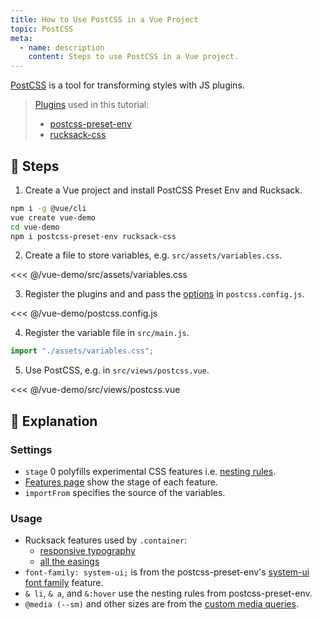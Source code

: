 ```yaml
---
title: How to Use PostCSS in a Vue Project
topic: PostCSS
meta:
  - name: description
    content: Steps to use PostCSS in a Vue project.
---
```


[PostCSS](https://github.com/postcss/postcss) is a tool for transforming styles with JS plugins.

> [Plugins](https://www.postcss.parts/) used in this tutorial:
>
> - [postcss-preset-env](https://preset-env.cssdb.org/)
> - [rucksack-css](https://www.rucksackcss.org/)

## :footprints: Steps

1. Create a Vue project and install PostCSS Preset Env and Rucksack.

```bash
npm i -g @vue/cli
vue create vue-demo
cd vue-demo
npm i postcss-preset-env rucksack-css
```

2. Create a file to store variables, e.g. `src/assets/variables.css`.

<<< @/vue-demo/src/assets/variables.css

3. Register the plugins and and pass the [options](https://github.com/csstools/postcss-preset-env#options) in `postcss.config.js`.

<<< @/vue-demo/postcss.config.js

4. Register the variable file in `src/main.js`.

```js
import "./assets/variables.css";
```

5. Use PostCSS, e.g. in `src/views/postcss.vue`.

<<< @/vue-demo/src/views/postcss.vue

## :book: Explanation

### Settings

- `stage` 0 polyfills experimental CSS features i.e. [nesting rules](https://preset-env.cssdb.org/features#nesting-rules).
- [Features page](https://preset-env.cssdb.org/features) show the stage of each feature.
- `importFrom` specifies the source of the variables.

### Usage

- Rucksack features used by `.container`:
  - [responsive typography](https://www.rucksackcss.org/docs#responsive-type)
  - [all the easings](https://www.rucksackcss.org/docs#easings)
- `font-family: system-ui;` is from the postcss-preset-env's [system-ui font family](https://preset-env.cssdb.org/features#system-ui-font-family) feature.
- `& li`, `& a`, and `&:hover` use the nesting rules from postcss-preset-env.
- `@media (--sm)` and other sizes are from the [custom media queries](https://preset-env.cssdb.org/features#custom-media-queries).
